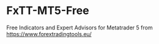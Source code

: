 # FxTT-MT5-Free
Free Indicators and Expert Advisors for Metatrader 5 from https://www.forextradingtools.eu/
